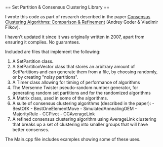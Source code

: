 == Set Partition & Consensus Clustering Library ==

I wrote this code as part of research described in the paper [Consensus Clustering Algorithms: Comparison & Refinement](http://www.cs.ucdavis.edu/~filkov/papers/consensuseval.pdf) (Andrey Goder & Vladimir Filkov).

I haven't updated it since it was originally written in 2007, apart from ensuring it compiles. No guarantees.

Included are files that implement the following:
  1. A SetPartition class.
  2. A SetPartitionVector class that stores an arbitrary amount of SetPartitions and can generate them from a file, by choosing randomly, or by creating "noisy partitions".
  3. A Timer class allowing for timing of performance of algorithms
  4. The Mersenne Twister pseudo-random number generator, for generating random set partitions and for the randomized algorithms
  5. A Matrix class, used in some of the algorithms.
  6. A suite of consensus clustering algorithms (described in the paper):
    - BestOfK
    - BestOneElementMove
    - SimulatedAnnealingOEM
    - MajorityRule
    - CCPivot
    - CCAverageLink
  7. A refined consensus clustering algorithm using AverageLink clustering that breaks up a set of clustering into smaller groups that will have better consenses.

The Main.cpp file includes examples showing some of these uses.
